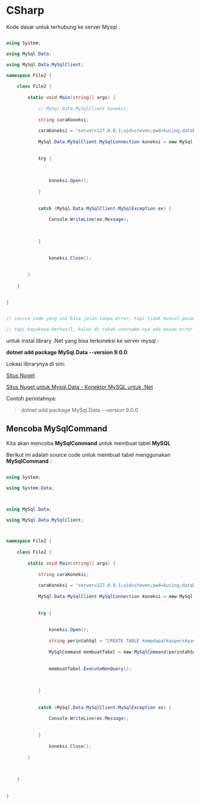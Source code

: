 # CSharp

Kode dasar untuk terhubung ke server Mysql : 


```C#

using System;

using MySql.Data;

using MySql.Data.MySqlClient;

namespace File2 {
	
	class File2 {
		
		static void Main(string[] args) {
			
			// MySql.Data.MySqlClient koneksi;
			
			string caraKoneksi;
			
			caraKoneksi = "server=127.0.0.1;uid=steven;pwd=kucing;database=latihan";
			
			MySql.Data.MySqlClient.MySqlConnection koneksi = new MySql.Data.MySqlClient.MySqlConnection(caraKoneksi);
			
			
			try {
				
				
				
				koneksi.Open();
					
			}
			
			
			catch (MySql.Data.MySqlClient.MySqlException ex) {
				
				Console.WriteLine(ex.Message);
				
				
				
			}
			
			
				koneksi.Close();
			
			
		}
			
	}
	
	
}


// source code yang ini bisa jalan tanpa error, tapi tidak muncul pesan apa apa.

// tapi kayaknya berhasil, kalau di rubah username nya ada pesan error di masalah username


```


untuk instal library .Net yang bisa terkoneksi ke server mysql : 

**dotnet add package MySql.Data --version 9.0.0**

Lokasi librarynya di sini:

[Situs Nuget](https://www.nuget.org/)

[Situs Nuget untuk Mysql.Data - Konektor MySQL untuk .Net](https://www.nuget.org/packages/MySql.Data)

Contoh perintahnya:

> dotnet add package MySql.Data --version 9.0.0


## Mencoba MySqlCommand

Kita akan mencoba **MySqlCommand** untuk membuat tabel **MySQL**

Berikut ini adalah source code untuk membuat tabel menggunakan **MySqlCommand** : 

```C#

using System;

using System.Data;



using MySql.Data;

using MySql.Data.MySqlClient;



namespace File2 {
	
	class File2 {
		
		static void Main(string[] args) {
			
			string caraKoneksi;
			
			caraKoneksi = "server=127.0.0.1;uid=steven;pwd=kucing;database=latihan";
			
			MySql.Data.MySqlClient.MySqlConnection koneksi = new MySql.Data.MySqlClient.MySqlConnection(caraKoneksi);
			
			
			try {
				
				
				koneksi.Open();
				
				string perintahSql = "CREATE TABLE kompdapatkasperskyanvir(iddatakompterhubung INTEGER NOT NULL, tanggaldatakompterhubung DATE, kodebarang VARCHAR(5), nip VARCHAR(3), namapengguna VARCHAR(80), divisisubdivisi VARCHAR(100), ipaddress VARCHAR(50), macaddress1 VARCHAR(50), macaddress2 VARCHAR(50), macaddress3 VARCHAR(50), pcrakitan VARCHAR(20), minipc VARCHAR(20), laptop VARCHAR(20), terkoneksiserverantivirus VARCHAR(10));";
				
				MySqlCommand membuatTabel = new MySqlCommand(perintahSql,koneksi);
				
				
				membuatTabel.ExecuteNonQuery();
				
				
				
			}
			
			
			catch (MySql.Data.MySqlClient.MySqlException ex) {
				
				Console.WriteLine(ex.Message);
				
				
			}
			
				koneksi.Close();
			
		}
		
		
		
	}
	
	
}





```




